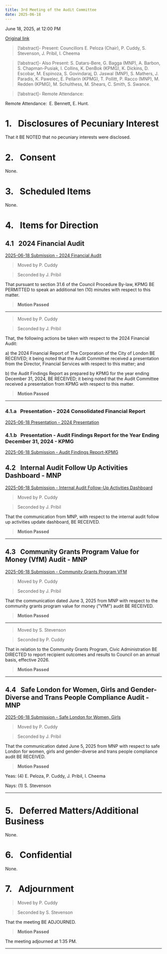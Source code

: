 ```yaml
---
title: 3rd Meeting of the Audit Committee
date: 2025-06-18
---
```

June 18, 2025, at 12:00 PM

[Original link](https://pub-london.escribemeetings.com/Meeting.aspx?Id=5df3ac01-8e45-4909-928b-20f0cd036743&Agenda=PostMinutes&lang=English)

> [!abstract]- Present:
> Councillors E. Peloza (Chair), P. Cuddy, S. Stevenson, J. Pribil, I. Cheema

> [!abstract]- Also Present:
> S. Datars-Bere, G. Bagga (MNP), A. Barbon, S. Chapman-Pusiak, I. Collins, K. DenBok (KPMG), K. Dickins, D. Escobar, M. Espinoza, S. Govindaraj, D. Jaswal (MNP), S. Mathers, J. Paradis, K. Pawelec, E. Pellarin (KPMG), T. Pollitt, P. Racco (MNP), M. Redden (KPMG), M. Schulthess, M. Shears, C. Smith, S. Swance.

> [!abstract]- Remote Attendance:
> 

Remote Attendance:  E. Bennett, E. Hunt.

# 1.&nbsp;&nbsp;&nbsp;Disclosures of Pecuniary Interest

That it BE NOTED that no pecuniary interests were disclosed.

# 2.&nbsp;&nbsp;&nbsp;Consent

None.

# 3.&nbsp;&nbsp;&nbsp;Scheduled Items

None.

# 4.&nbsp;&nbsp;&nbsp;Items for Direction

## 4.1&nbsp;&nbsp;&nbsp;2024 Financial Audit

[2025-06-18 Submission - 2024 Financial Audit](<https://pub-london.escribemeetings.com/filestream.ashx?DocumentId=117460>)

> Moved by P. Cuddy

> Seconded by J. Pribil

That pursuant to section 31.6 of the Council Procedure By-law, KPMG BE PERMITTED to speak an additional ten (10) minutes with respect to this matter.

> **Motion Passed**

****

> Moved by P. Cuddy

> Seconded by J. Pribil

That, the following actions be taken with respect to the 2024 Financial Audit:

a) the 2024 Financial Report of The Corporation of the City of London BE RECEIVED; it being noted that the Audit Committee received a presentation from the Director, Financial Services with respect to this matter; and

b) the Audit Findings Report as prepared by KPMG for the year ending December 31, 2024, BE RECEIVED; it being noted that the Audit Committee received a presentation from KPMG with respect to this matter.

> **Motion Passed**

****

### 4.1.a&nbsp;&nbsp;&nbsp;Presentation - 2024 Consolidated Financial Report

[2025-06-18 Presentation - 2024 Presentation](<https://pub-london.escribemeetings.com/filestream.ashx?DocumentId=117457>)

### 4.1.b&nbsp;&nbsp;&nbsp;Presentation - Audit Findings Report for the Year Ending December 31, 2024 - KPMG 

[2025-06-18 Submission - Audit Findings Report-KPMG](<https://pub-london.escribemeetings.com/filestream.ashx?DocumentId=117458>)

## 4.2&nbsp;&nbsp;&nbsp;Internal Audit Follow Up Activities Dashboard - MNP

[2025-06-18 Submission - Internal Audit Follow-Up Activities Dashboard](<https://pub-london.escribemeetings.com/filestream.ashx?DocumentId=117455>)

> Moved by P. Cuddy

> Seconded by J. Pribil

That the communication from MNP, with respect to the internal audit follow up activities update dashboard, BE RECEIVED.

> **Motion Passed**

****

## 4.3&nbsp;&nbsp;&nbsp;Community Grants Program Value for Money (VfM) Audit - MNP

[2025-06-18 Submission - Community Grants Program VFM](<https://pub-london.escribemeetings.com/filestream.ashx?DocumentId=117459>)

> Moved by P. Cuddy

> Seconded by J. Pribil

That the communication dated June 3, 2025 from MNP with respect to the community grants program value for money ("VfM") audit BE RECEIVED.

> **Motion Passed**

****

> Moved by S. Stevenson

> Seconded by P. Cuddy

That in relation to the Community Grants Program, Civic Administration BE DIRECTED to report recipient outcomes and results to Council on an annual basis, effective 2026.

> **Motion Passed**

****

## 4.4&nbsp;&nbsp;&nbsp;Safe London for Women, Girls and Gender-Diverse and Trans People Compliance Audit - MNP

[2025-06-18 Submission - Safe London for Women, Girls](<https://pub-london.escribemeetings.com/filestream.ashx?DocumentId=117456>)

> Moved by P. Cuddy

> Seconded by J. Pribil

That the communication dated June 5, 2025 from MNP with respect to safe London for women, girls and gender-diverse and trans people compliance audit BE RECEIVED.

> **Motion Passed**

Yeas: (4) E. Peloza, P. Cuddy, J. Pribil, I. Cheema

Nays: (1) S. Stevenson

****

# 5.&nbsp;&nbsp;&nbsp;Deferred Matters/Additional Business

None.

# 6.&nbsp;&nbsp;&nbsp;Confidential 

None.

# 7.&nbsp;&nbsp;&nbsp;Adjournment

> Moved by P. Cuddy

> Seconded by S. Stevenson

That the meeting BE ADJOURNED.

> **Motion Passed**

The meeting adjourned at 1:35 PM.

****

